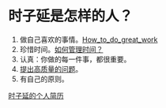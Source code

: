 # 时子延是怎样的人？

1. 做自己喜欢的事情。[How_to_do_great_work](https://github.com/AWSzyAI/favorite/blob/main/How_to_do_great_work.md) 
2. 珍惜时间。[如何管理时间？](https://github.com/AWSzyAI/AWSzyAI.github.io/tree/main/articles/How_to_manage_your_time.md) 
3. 认真：你做的每一件事，都很重要。
4. [提出高质量的问题](https://github.com/AWSzyAI/AWSzyAI.github.io/tree/main/articles/How_to_ask_questions.md)。
5. 有自己的原则。

[时子延的个人简历](SzyCV.md)
